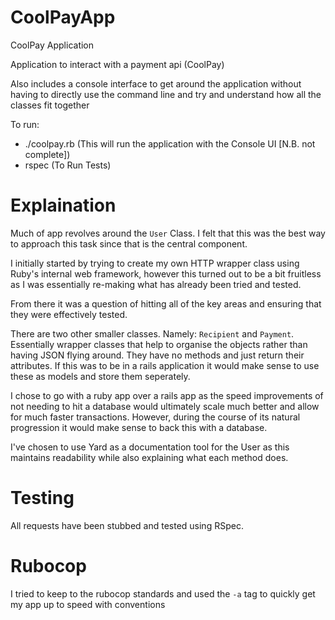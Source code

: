 # CoolPayApp
CoolPay Application

Application to interact with a payment api (CoolPay)

Also includes a console interface to get around the application without having to directly use the command line 
and try and understand how all the classes fit together

To run:
   - ./coolpay.rb (This will run the application with the Console UI [N.B. not complete])
   - rspec (To Run Tests)

# Explaination
Much of app revolves around the `User` Class. I felt that this was the best way to approach this task since that is the central
component.

I initially started by trying to create my own HTTP wrapper class using Ruby's internal web framework, however this turned out to be
a bit fruitless as I was essentially re-making what has already been tried and tested.

From there it was a question of hitting all of the key areas and ensuring that they were effectively tested.

There are two other smaller classes. Namely: `Recipient` and `Payment`. Essentially wrapper classes that help to organise
the objects rather than having JSON flying around. They have no methods and just return their attributes. If this was to be in a
rails application it would make sense to use these as models and store them seperately.

I chose to go with a ruby app over a rails app as the speed improvements of not needing to hit a database would ultimately scale
much better and allow for much faster transactions. However, during the course of its natural progression it would make sense to back
this with a database.

I've chosen to use Yard as a documentation tool for the User as this maintains readability while also explaining what each method does.

# Testing
All requests have been stubbed and tested using RSpec.

# Rubocop
I tried to keep to the rubocop standards and used the `-a` tag to quickly get my app up to speed with conventions
